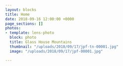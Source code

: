```yaml
---
layout: blocks
title: Home
date: 2018-09-16 12:00:00 +0000
page_sections: []
photos:
- template: lens-photo
  block: photo
  title: Glass House Mountains
  thumbnail: "/uploads/2018/09/17/jpf-tn-00001.jpg"
  image: "/uploads/2018/09/17/jpf-00001.jpg"

---
```


